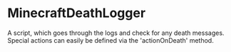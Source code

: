 MinecraftDeathLogger
====================

A script, which goes through the logs and check for any death messages. Special actions can easily be defined via the 'actionOnDeath' method.
